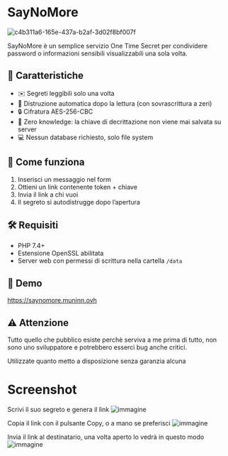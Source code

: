 # SayNoMore

![c4b311a6-165e-437a-b2af-3d02f8bf007f](https://github.com/user-attachments/assets/7d2c6928-2344-41e8-ab6a-c9ae7ce6c8a3)

SayNoMore è un semplice servizio One Time Secret per condividere password o informazioni sensibili visualizzabili una sola volta. 

## 🔐 Caratteristiche

- ✉️ Segreti leggibili solo una volta
- 🧼 Distruzione automatica dopo la lettura (con sovrascrittura a zeri)
- 🔒 Cifratura AES-256-CBC
- 🧠 Zero knowledge: la chiave di decrittazione non viene mai salvata su server
- 💻 Nessun database richiesto, solo file system

## 🚀 Come funziona

1. Inserisci un messaggio nel form
2. Ottieni un link contenente token + chiave
3. Invia il link a chi vuoi
4. Il segreto si autodistrugge dopo l’apertura

## 🛠️ Requisiti

- PHP 7.4+
- Estensione OpenSSL abilitata
- Server web con permessi di scrittura nella cartella `/data`

## 🔗 Demo

https://saynomore.muninn.ovh

## ⚠ Attenzione

Tutto quello che pubblico esiste perchè serviva a me prima di tutto, non sono uno sviluppatore e potrebbero esserci bug anche critici.

Utilizzate quanto metto a disposizione senza garanzia alcuna

# Screenshot

Scrivi il suo segreto e genera il link
![immagine](https://github.com/user-attachments/assets/ac9ade19-cf87-4a12-8fd7-d7ac01d89e5d)

Copia il link con il pulsante Copy, o a mano se preferisci
![immagine](https://github.com/user-attachments/assets/e3e0670c-333e-400b-a7cb-7faf429c74cb)

Invia il link al destinatario, una volta aperto lo vedrà in questo modo
![immagine](https://github.com/user-attachments/assets/0119ef77-1b1b-45ef-b4b6-591c4b65d502)

